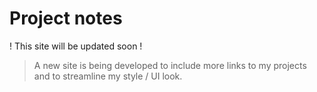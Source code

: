 # Project notes

! This site will be updated soon !

> A new site is being developed to include more links to my projects and to streamline my style /  UI look.
